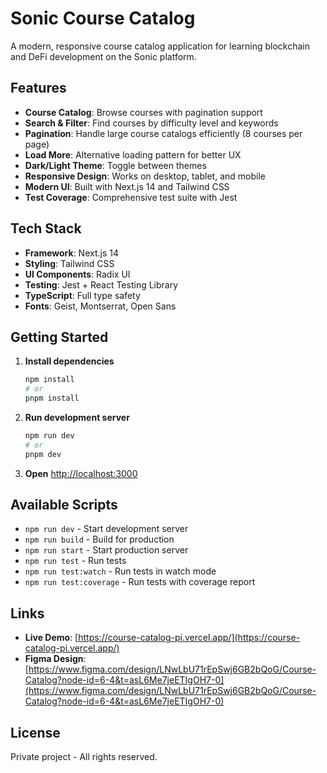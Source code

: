 # Sonic Course Catalog

A modern, responsive course catalog application for learning blockchain and DeFi development on the Sonic platform.

## Features

-  **Course Catalog**: Browse courses with pagination support
-  **Search & Filter**: Find courses by difficulty level and keywords
-  **Pagination**: Handle large course catalogs efficiently (8 courses per page)
-  **Load More**: Alternative loading pattern for better UX
-  **Dark/Light Theme**: Toggle between themes
-  **Responsive Design**: Works on desktop, tablet, and mobile
-  **Modern UI**: Built with Next.js 14 and Tailwind CSS
-  **Test Coverage**: Comprehensive test suite with Jest

## Tech Stack

- **Framework**: Next.js 14
- **Styling**: Tailwind CSS
- **UI Components**: Radix UI
- **Testing**: Jest + React Testing Library
- **TypeScript**: Full type safety
- **Fonts**: Geist, Montserrat, Open Sans

## Getting Started

1. **Install dependencies**
   ```bash
   npm install
   # or
   pnpm install
   ```

2. **Run development server**
   ```bash
   npm run dev
   # or
   pnpm dev
   ```

3. **Open** [http://localhost:3000](http://localhost:3000)

## Available Scripts

- `npm run dev` - Start development server
- `npm run build` - Build for production
- `npm run start` - Start production server
- `npm run test` - Run tests
- `npm run test:watch` - Run tests in watch mode
- `npm run test:coverage` - Run tests with coverage report



## Links

- **Live Demo**: [https://course-catalog-pi.vercel.app/](https://course-catalog-pi.vercel.app/)
- **Figma Design**: [https://www.figma.com/design/LNwLbU71rEpSwj6GB2bQoG/Course-Catalog?node-id=6-4&t=asL6Me7jeETIgOH7-0](https://www.figma.com/design/LNwLbU71rEpSwj6GB2bQoG/Course-Catalog?node-id=6-4&t=asL6Me7jeETIgOH7-0)

## License

Private project - All rights reserved.
